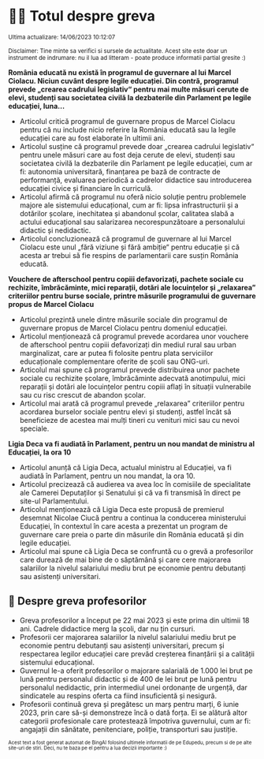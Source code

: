 # 👩‍🏫 Totul despre greva
<sub>Ultima actualizare: 14/06/2023 10:12:07</sub>

<sub>Disclaimer: Tine minte sa verifici si sursele de actualitate. Acest site este doar un instrument de indrumare: nu il lua ad litteram - poate produce informatii partial gresite :)</sub>

**România educată nu există în programul de guvernare al lui Marcel Ciolacu. Niciun cuvânt despre legile educației. Din contră, programul prevede „crearea cadrului legislativ“ pentru mai multe măsuri cerute de elevi, studenți sau societatea civilă la dezbaterile din Parlament pe legile educației, luna...**

- Articolul critică programul de guvernare propus de Marcel Ciolacu pentru că nu include nicio referire la România educată sau la legile educației care au fost elaborate în ultimii ani.
- Articolul susține că programul prevede doar „crearea cadrului legislativ“ pentru unele măsuri care au fost deja cerute de elevi, studenți sau societatea civilă la dezbaterile din Parlament pe legile educației, cum ar fi: autonomia universitară, finanțarea pe bază de contracte de performanță, evaluarea periodică a cadrelor didactice sau introducerea educației civice și financiare în curriculă.
- Articolul afirmă că programul nu oferă nicio soluție pentru problemele majore ale sistemului educațional, cum ar fi: lipsa infrastructurii și a dotărilor școlare, inechitatea și abandonul școlar, calitatea slabă a actului educațional sau salarizarea necorespunzătoare a personalului didactic și nedidactic.
- Articolul concluzionează că programul de guvernare al lui Marcel Ciolacu este unul „fără viziune și fără ambiție“ pentru educație și că acesta ar trebui să fie respins de parlamentarii care susțin România educată.

**Vouchere de afterschool pentru copiii defavorizați, pachete sociale cu rechizite, îmbrăcăminte, mici reparații, dotări ale locuințelor și „relaxarea” criteriilor pentru burse sociale, printre măsurile programului de guvernare propus de Marcel Ciolacu**

- Articolul prezintă unele dintre măsurile sociale din programul de guvernare propus de Marcel Ciolacu pentru domeniul educației.
- Articolul menționează că programul prevede acordarea unor vouchere de afterschool pentru copiii defavorizați din mediul rural sau urban marginalizat, care ar putea fi folosite pentru plata serviciilor educaționale complementare oferite de școli sau ONG-uri.
- Articolul mai spune că programul prevede distribuirea unor pachete sociale cu rechizite școlare, îmbrăcăminte adecvată anotimpului, mici reparații și dotări ale locuințelor pentru copiii aflați în situații vulnerabile sau cu risc crescut de abandon școlar.
- Articolul mai arată că programul prevede „relaxarea” criteriilor pentru acordarea burselor sociale pentru elevi și studenți, astfel încât să beneficieze de acestea mai mulți tineri cu venituri mici sau cu nevoi speciale.

**Ligia Deca va fi audiată în Parlament, pentru un nou mandat de ministru al Educației, la ora 10**

- Articolul anunță că Ligia Deca, actualul ministru al Educației, va fi audiată în Parlament, pentru un nou mandat, la ora 10.
- Articolul precizează că audierea va avea loc în comisiile de specialitate ale Camerei Deputaților și Senatului și că va fi transmisă în direct pe site-ul Parlamentului.
- Articolul menționează că Ligia Deca este propusă de premierul desemnat Nicolae Ciucă pentru a continua la conducerea ministerului Educației, în contextul în care acesta a prezentat un program de guvernare care preia o parte din măsurile din România educată și din legile educației.
- Articolul mai spune că Ligia Deca se confruntă cu o grevă a profesorilor care durează de mai bine de o săptămână și care cere majorarea salariilor la nivelul salariului mediu brut pe economie pentru debutanți sau asistenți universitari.

## 🏫 Despre greva profesorilor

- Greva profesorilor a început pe 22 mai 2023 și este prima din ultimii 18 ani. Cadrele didactice merg la școli, dar nu țin cursuri.
- Profesorii cer majorarea salariilor la nivelul salariului mediu brut pe economie pentru debutanți sau asistenți universitari, precum și respectarea legilor educației care prevăd creșterea finanțării și a calității sistemului educațional.
- Guvernul le-a oferit profesorilor o majorare salarială de 1.000 lei brut pe lună pentru personalul didactic și de 400 de lei brut pe lună pentru personalul nedidactic, prin intermediul unei ordonanțe de urgență, dar sindicatele au respins oferta ca fiind insuficientă și nesigură.
- Profesorii continuă greva și pregătesc un marș pentru marți, 6 iunie 2023, prin care să-și demonstreze încă o dată forța. Ei se alătură altor categorii profesionale care protestează împotriva guvernului, cum ar fi: angajații din sănătate, penitenciare, poliție, transporturi sau justiție.


<sub><sub>Acest text a fost generat automat de BingAI folosind ultimele informatii de pe Edupedu, precum si de pe alte site-uri de stiri. Deci, nu te baza pe el pentru a lua decizii importante :)</sub></sub>